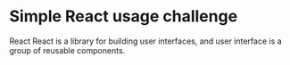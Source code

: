 # Simple React usage challenge
React React is a library for building user interfaces, and user interface is a group of reusable components.
